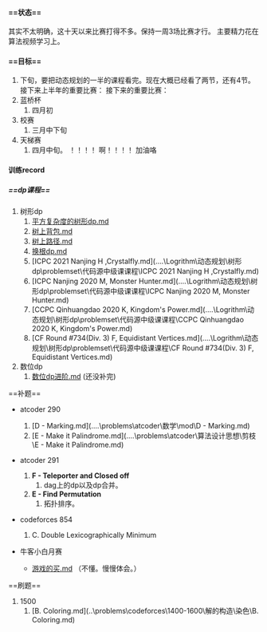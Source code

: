 #### ==状态==

其实不太明确，这十天以来比赛打得不多。保持一周3场比赛才行。
主要精力花在算法视频学习上。

#### ==目标==

1. 下旬，要把动态规划的一半的课程看完。现在大概已经看了两节，还有4节。
接下来上半年的重要比赛：
接下来的重要比赛：
1. 蓝桥杯
   1. 四月初
2. 校赛   
   1. 三月中下旬
3. 天梯赛
   1. 四月中旬。
   ！！！！ 啊！！！！
   加油咯

#### 训练record

##### ==dp课程==

1. 树形dp
   1.  [平方复杂度的树形dp.md](..\..\Logrithm\动态规划\树形dp\树上背包\平方复杂度的树形dp.md) 
   2.  [树上背包.md](..\..\Logrithm\动态规划\树形dp\树上背包\树上背包.md) 
   3.  [树上路径.md](..\..\Logrithm\动态规划\树形dp\树上路径\树上路径.md) 
   4.  [换根dp.md](..\..\Logrithm\动态规划\树形dp\树上连通块\换根dp.md) 
   5.  [ICPC 2021 Nanjing H ,Crystalfly.md](..\..\Logrithm\动态规划\树形dp\problemset\代码源中级课课程\ICPC 2021 Nanjing H ,Crystalfly.md) 
   6.  [ICPC Nanjing 2020 M, Monster Hunter.md](..\..\Logrithm\动态规划\树形dp\problemset\代码源中级课课程\ICPC Nanjing 2020 M, Monster Hunter.md) 
   7.  [CCPC Qinhuangdao 2020 K, Kingdom's Power.md](..\..\Logrithm\动态规划\树形dp\problemset\代码源中级课课程\CCPC Qinhuangdao 2020 K, Kingdom's Power.md) 
   8.  [CF Round #734(Div. 3) F, Equidistant Vertices.md](..\..\Logrithm\动态规划\树形dp\problemset\代码源中级课课程\CF Round #734(Div. 3) F, Equidistant Vertices.md) 
2. 数位dp
   1.  [数位dp进阶.md](..\..\Logrithm\动态规划\数位dp\进阶课\数位dp进阶.md) (还没补完)

==补题==

- atcoder 290
  1.  [D - Marking.md](..\..\problems\atcoder\数学\mod\D - Marking.md) 
  1.  [E - Make it Palindrome.md](..\..\problems\atcoder\算法设计思想\剪枝\E - Make it Palindrome.md) 
- atcoder 291
  1. **F - Teleporter and Closed off**  
     1. dag上的dp以及dp合并。
  2. **E - Find Permutation** 
     1. 拓扑排序。
- codeforces  854
  1. C. Double Lexicographically Minimum

- 牛客小白月赛
  - [游戏的买.md](..\..\problems\nowcoder\小白月赛\动态规划\期望dp\游戏的买.md) （不懂。慢慢体会。）

==刷题==

1. 1500
   1.  [B. Coloring.md](..\problems\codeforces\1400-1600\解的构造\染色\B. Coloring.md) 
